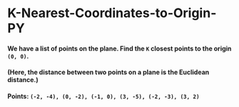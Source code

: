# K-Nearest-Coordinates-to-Origin-PY

#### We have a list of points on the plane.  Find the ```K``` closest points to the origin ```(0, 0)```.

#### (Here, the distance between two points on a plane is the Euclidean distance.)

#### Points: ```(-2, -4), (0, -2), (-1, 0), (3, -5), (-2, -3), (3, 2)```
